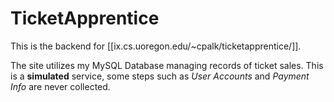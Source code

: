 # TicketApprentice

This is the backend for [[ix.cs.uoregon.edu/~cpalk/ticketapprentice/]].

The site utilizes my MySQL Database managing records of ticket sales. This is a **simulated** service, some steps such as *User Accounts* and *Payment Info* are never collected. 


